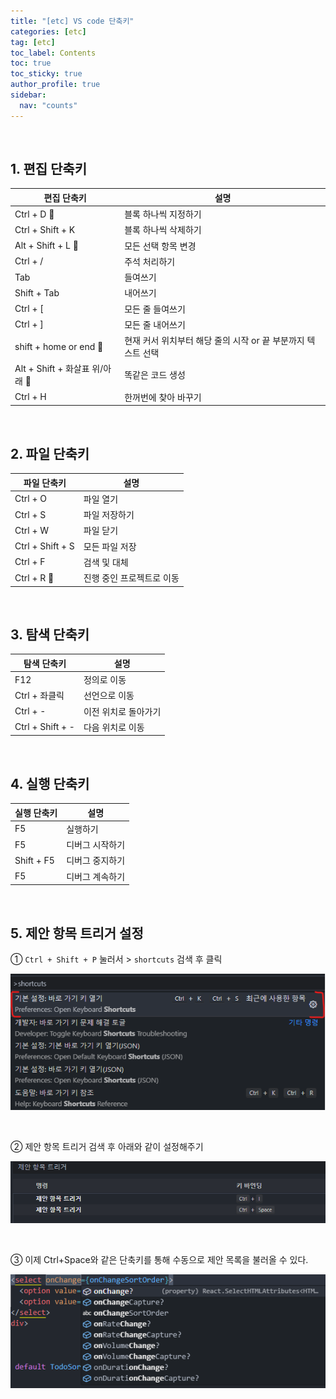 ```yaml
---
title: "[etc] VS code 단축키"
categories: [etc]
tag: [etc]
toc_label: Contents
toc: true
toc_sticky: true
author_profile: true
sidebar:
  nav: "counts"
---
```


<br>

## 1. 편집 단축키

| 편집 단축키                     | 설명                                                         |
| ------------------------------- | ------------------------------------------------------------ |
| Ctrl + D 📌                     | 블록 하나씩 지정하기                                         |
| Ctrl + Shift + K                | 블록 하나씩 삭제하기                                         |
| Alt + Shift + L 📌              | 모든 선택 항목 변경                                          |
| Ctrl + /                        | 주석 처리하기                                                |
| Tab                             | 들여쓰기                                                     |
| Shift + Tab                     | 내어쓰기                                                     |
| Ctrl + [                        | 모든 줄 들여쓰기                                             |
| Ctrl + ]                        | 모든 줄 내어쓰기                                             |
| shift + home or end 📌          | 현재 커서 위치부터 해당 줄의 시작 or 끝 부분까지 텍스트 선택 |
| Alt + Shift + 화살표 위/아래 📌 | 똑같은 코드 생성                                             |
| Ctrl + H                        | 한꺼번에 찾아 바꾸기                                         |

<br>

## 2. 파일 단축키

| 파일 단축키      | 설명                      |
| ---------------- | ------------------------- |
| Ctrl + O         | 파일 열기                 |
| Ctrl + S         | 파일 저장하기             |
| Ctrl + W         | 파일 닫기                 |
| Ctrl + Shift + S | 모든 파일 저장            |
| Ctrl + F         | 검색 및 대체              |
| Ctrl + R 📌      | 진행 중인 프로젝트로 이동 |

<br>

## 3. 탐색 단축키

| 탐색 단축키      | 설명                 |
| ---------------- | -------------------- |
| F12              | 정의로 이동          |
| Ctrl + 좌클릭    | 선언으로 이동        |
| Ctrl + -         | 이전 위치로 돌아가기 |
| Ctrl + Shift + - | 다음 위치로 이동     |

<br>

## 4. 실행 단축키

| 실행 단축키 | 설명            |
| ----------- | --------------- |
| F5          | 실행하기        |
| F5          | 디버그 시작하기 |
| Shift + F5  | 디버그 중지하기 |
| F5          | 디버그 계속하기 |

<br>

## 5. 제안 항목 트리거 설정

① `Ctrl + Shift + P` 눌러서 > `shortcuts` 검색 후 클릭

![](/assets/images/2024/2024-07-21-13-54-47.png)

<br>

② 제안 항목 트리거 검색 후 아래와 같이 설정해주기

![](/assets/images/2024/2024-07-21-13-55-59.png)

<br>

③ 이제 Ctrl+Space와 같은 단축키를 통해 수동으로 제안 목록을 불러올 수 있다.

![](/assets/images/2024/2024-07-21-13-57-28.png)

<br>
